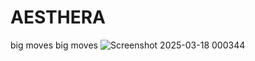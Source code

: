 # AESTHERA
big moves big moves 
![Screenshot 2025-03-18 000344](https://github.com/user-attachments/assets/d11ccbec-85f4-4307-9385-8bf513224f91)
